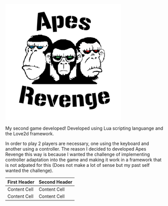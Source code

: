 ![GameLogo](Media/Logo.png)

My second game developed! Developed using Lua scripting languange and the Love2d framework.

In order to play 2 players are necessary, one using the keyboard and another using a controller. The reason I decided to developed Apes Revenge this way is because I wanted the challenge of implementing controller adaptation into the game and making it work in a framework that is not adpated for this (Does not make a lot of sense but my past self wanted the challenge).

| First Header  | Second Header |
| ------------- | ------------- |
| Content Cell  | Content Cell  |
| Content Cell  | Content Cell  |
